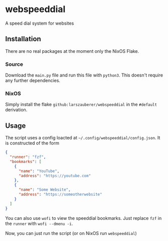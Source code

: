 # webspeeddial

A speed dial system for websites

## Installation

There are no real packages at the moment only the NixOS Flake.

### Source

Download the `main.py` file and run this file with `python3`. This doesn't require any further dependencies.

### NixOS

Simply install the flake `github:larszauberer/webspeeddial` in the `#default` derivation.

## Usage

The script uses a config loacted at `~/.config/webspeeddial/config.json`. It is constructed of the form

```json
{
  "runner": "fzf",
  "bookmarks": [
    {
      "name": "YouTube",
      "address": "https://youtube.com"
    },
    {
      "name": "Some Website",
      "address": "https://someotherwebsite"
    }
  ]
}
```

You can also use `wofi` to view the speeddial bookmarks. Just replace `fzf` in the `runner` with `wofi --dmenu -i`.

Now, you can just run the script (or on NixOS run `webspeeddial`)
